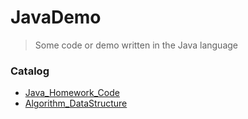 # JavaDemo

> Some code or demo written in the Java language



### Catalog

* [Java_Homework_Code](/Java_Homework_Code)
* [Algorithm_DataStructure](/Algorithm_DataStructure)

